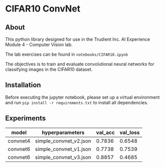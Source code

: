 # CIFAR10 ConvNet

## About
This python library designed for use in the Trudient Inc. AI Experience Module 4 - Computer Vision lab.

The lab exercises can be found in `notebooks/CIFAR10.ipynb`

The objectives is to train and evaluate convolutional neural networks for classifying images in the CIFAR10 dataset.


## Installation
Before executing the jupyter notebook, please set up a virtual environment and run
`pip install -r requirements.txt` to install all dependencies.


## Experiments

|   model|        hyperparameters | val_acc | val_loss |
| ------ | ---------------------- | ------- | -------- |
|convnet4| simple_convnet_v2.json| 0.7836| 0.6548| 
|convnet6 | simple_convnet_v1.json|0.7738| 0.7539|
|convnet6 | simple_convnet_v3.json|0.8857| 0.4685|